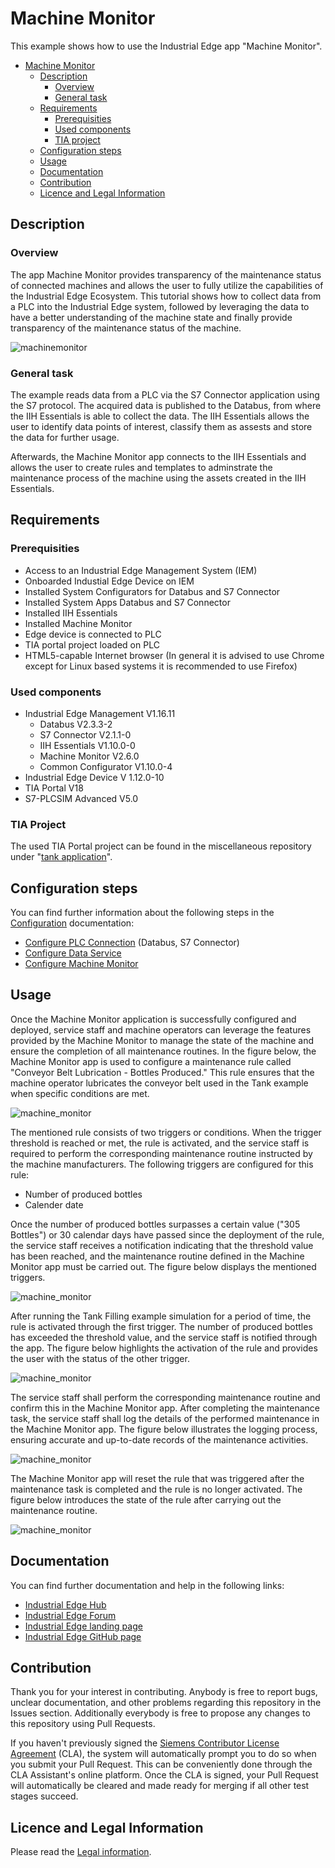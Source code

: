 # Machine Monitor

This example shows how to use the Industrial Edge app "Machine Monitor".

- [Machine Monitor](#Machine-Monitor)
  - [Description](#description)
    - [Overview](#overview)
    - [General task](#general-task)
  - [Requirements](#requirements)
    - [Prerequisities](#prerequisities)
    - [Used components](#used-components)
    - [TIA project](#tia-project)
  - [Configuration steps](#configuration-steps)
  - [Usage](#usage)
  - [Documentation](#documentation)
  - [Contribution](#contribution)
  - [Licence and Legal Information](#licence-and-legal-information)

## Description

### Overview

The app Machine Monitor provides transparency of the maintenance status of connected machines and allows the user to fully utilize the capabilities of the Industrial Edge Ecosystem. This tutorial shows how to collect data from a PLC into the Industrial Edge system, followed by leveraging the data to have a better understanding of the machine state and finally provide transparency  of the maintenance status of the machine.

![machinemonitor](docs/graphics/machinemonitor.png)

### General task

The example reads data from a PLC via the S7 Connector application using the S7 protocol. The acquired data is published to the Databus, from where the IIH Essentials is able to collect the data. The IIH Essentials allows the user to identify data points of interest, classify them as assests and store the data for further usage.

Afterwards, the Machine Monitor app connects to the IIH Essentials and allows the user to create rules and templates to adminstrate the maintenance process of the machine using the assets created in the IIH Essentials.

## Requirements

###  Prerequisities

- Access to an Industrial Edge Management System (IEM)
- Onboarded Industial Edge Device on IEM
- Installed System Configurators for Databus and S7 Connector
- Installed System Apps Databus and S7 Connector
- Installed IIH Essentials
- Installed Machine Monitor
- Edge device is connected to PLC
- TIA portal project loaded on PLC
- HTML5-capable Internet browser (In general it is advised to use Chrome except for Linux based systems it is recommended to use Firefox)

### Used components

- Industrial Edge Management V1.16.11
  - Databus V2.3.3-2
  - S7 Connector V2.1.1-0 
  - IIH Essentials V1.10.0-0
  - Machine Monitor V2.6.0
  - Common Configurator V1.10.0-4
- Industrial Edge Device V 1.12.0-10
- TIA Portal V18
- S7-PLCSIM Advanced V5.0

### TIA Project

The used TIA Portal project can be found in the miscellaneous repository under "[tank application](https://github.com/industrial-edge/miscellaneous/tree/main/tank%20application)".

## Configuration steps

You can find further information about the following steps in the [Configuration](/docs/Installation.md) documentation:

- [Configure PLC Connection](/docs/Installation.md#configure-plc-connection) (Databus, S7 Connector)
- [Configure Data Service](/docs/Installation.md#configure-data-service)
- [Configure Machine Monitor](/docs/Installation.md#configure-machine-monitor)

## Usage

Once the Machine Monitor application is successfully configured and deployed, service staff and machine operators can leverage the features provided by the Machine Monitor to manage the state of the machine and ensure the completion of all maintenance routines. In the figure below, the Machine Monitor app is used to configure a maintenance rule called "Conveyor Belt Lubrication - Bottles Produced." This rule ensures that the machine operator lubricates the conveyor belt used in the Tank example when specific conditions are met.

![machine_monitor](docs/graphics/Machine_Monitor_Rules_Overview.png)

The mentioned rule consists of two triggers or conditions. When the trigger threshold is reached or met, the rule is activated, and the service staff is required to perform the corresponding maintenance routine instructed by the machine manufacturers. The following triggers are configured for this rule:

- Number of produced bottles
- Calender date

Once the number of produced bottles surpasses a certain value ("305 Bottles") or 30 calendar days have passed since the deployment of the rule, the service staff receives a notification indicating that the threshold value has been reached, and the maintenance routine defined in the Machine Monitor app must be carried out. The figure below displays the mentioned triggers.

![machine_monitor](docs/graphics/Machine_Monitor_Trigger.png)

After running the Tank Filling example simulation for a period of time, the rule is activated through the first trigger. The number of produced bottles has exceeded the threshold value, and the service staff is notified through the app. The figure below highlights the activation of the rule and provides the user with the status of the other trigger.

![machine_monitor](docs/graphics/Machine_Monitor_First_Rule_Notification.png)

The service staff shall perform the corresponding maintenance routine and confirm this in the Machine Monitor app. After completing the maintenance task, the service staff shall log the details of the performed maintenance in the Machine Monitor app. The figure below illustrates the logging process, ensuring accurate and up-to-date records of the maintenance activities.

![machine_monitor](docs/graphics/Machine_Monitor_Register_New_Maintenance.png)

The Machine Monitor app will reset the rule that was triggered after the maintenance task is completed and the rule is no longer activated. The figure below introduces the state of the rule after carrying out the maintenance routine.

![machine_monitor](docs/graphics/Machine_Monitor_Status_Changed.png)

## Documentation

You can find further documentation and help in the following links:

  - [Industrial Edge Hub](https://iehub.eu1.edge.siemens.cloud/#/documentation)
  - [Industrial Edge Forum](https://www.siemens.com/industrial-edge-forum)
  - [Industrial Edge landing page](https://new.siemens.com/global/en/products/automation/topic-areas/industrial-edge/simatic-edge.html)
  - [Industrial Edge GitHub page](https://github.com/industrial-edge)

## Contribution

Thank you for your interest in contributing. Anybody is free to report bugs, unclear documentation, and other problems regarding this repository in the Issues section.
Additionally everybody is free to propose any changes to this repository using Pull Requests.

If you haven't previously signed the [Siemens Contributor License Agreement](https://cla-assistant.io/industrial-edge/) (CLA), the system will automatically prompt you to do so when you submit your Pull Request. This can be conveniently done through the CLA Assistant's online platform. Once the CLA is signed, your Pull Request will automatically be cleared and made ready for merging if all other test stages succeed.

## Licence and Legal Information

Please read the [Legal information](LICENSE.md).
